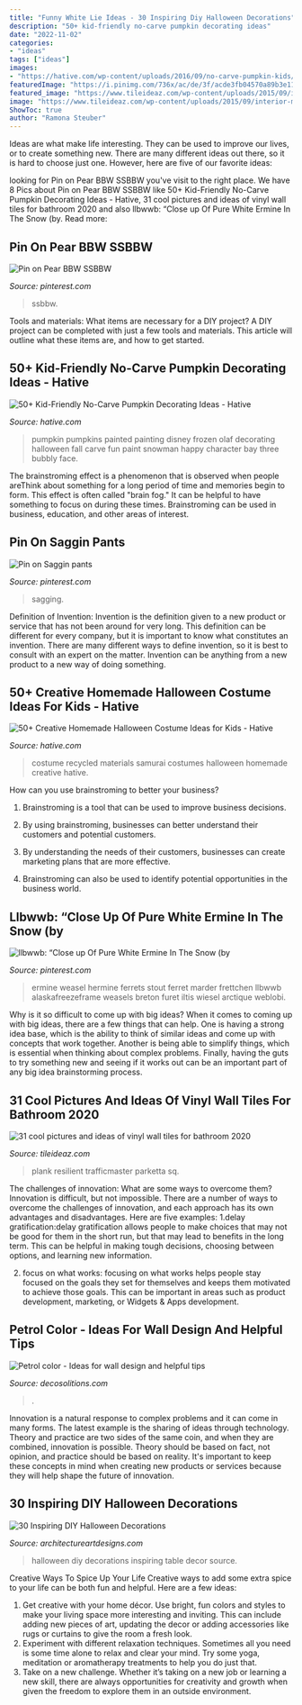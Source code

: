 ```yaml
---
title: "Funny White Lie Ideas - 30 Inspiring Diy Halloween Decorations"
description: "50+ kid-friendly no-carve pumpkin decorating ideas"
date: "2022-11-02"
categories:
- "ideas"
tags: ["ideas"]
images:
- "https://hative.com/wp-content/uploads/2016/09/no-carve-pumpkin-kids/40-no-carve-pumpkin-decorating.jpg"
featuredImage: "https://i.pinimg.com/736x/ac/de/3f/acde3fb04570a89b3e113ed57450dea3.jpg"
featured_image: "https://www.tileideaz.com/wp-content/uploads/2015/09/interior-modern-bathroom-design-with-rustic-style-and-large-bathtub-with-double-sinks-plus-white-painted-oak-cabinet-wall-built-in-with-false-brick-wall-and-white-vinyl-wood-flooring-planks.jpg"
image: "https://www.tileideaz.com/wp-content/uploads/2015/09/interior-modern-bathroom-design-with-rustic-style-and-large-bathtub-with-double-sinks-plus-white-painted-oak-cabinet-wall-built-in-with-false-brick-wall-and-white-vinyl-wood-flooring-planks.jpg"
ShowToc: true
author: "Ramona Steuber"
---
```



Ideas are what make life interesting. They can be used to improve our lives, or to create something new. There are many different ideas out there, so it is hard to choose just one. However, here are five of our favorite ideas: 

	

		
looking for Pin on Pear BBW SSBBW you've visit to the right place. We have 8 Pics about Pin on Pear BBW SSBBW like 50+ Kid-Friendly No-Carve Pumpkin Decorating Ideas - Hative, 31 cool pictures and ideas of vinyl wall tiles for bathroom 2020 and also llbwwb: “Close up Of Pure White Ermine In The Snow (by. Read more:
		
    
## Pin On Pear BBW SSBBW

<img loading=lazy src="https://i.pinimg.com/736x/ea/ba/54/eaba5450b883a909eaf1c7951c3607ee.jpg" onerror="this.onerror=null;this.src='https://tse4.mm.bing.net/th?id=OIP.CGekfpZSsUD2ri_qMAIPZQHaNJ&amp;pid=15.1';" alt="Pin on Pear BBW SSBBW">

_Source: pinterest.com_

>ssbbw. 

	

Tools and materials: What items are necessary for a DIY project?
A DIY project can be completed with just a few tools and materials. This article will outline what these items are, and how to get started.

    
## 50+ Kid-Friendly No-Carve Pumpkin Decorating Ideas - Hative

<img loading=lazy src="https://hative.com/wp-content/uploads/2016/09/no-carve-pumpkin-kids/40-no-carve-pumpkin-decorating.jpg" onerror="this.onerror=null;this.src='https://tse4.mm.bing.net/th?id=OIP.OGGvLxyfVaAKeh_J-YuK6gHaLG&amp;pid=15.1';" alt="50+ Kid-Friendly No-Carve Pumpkin Decorating Ideas - Hative">

_Source: hative.com_

>pumpkin pumpkins painted painting disney frozen olaf decorating halloween fall carve fun paint snowman happy character bay three bubbly face. 

	

The brainstroming effect is a phenomenon that is observed when people areThink about something for a long period of time and memories begin to form. This effect is often called "brain fog." It can be helpful to have something to focus on during these times. Brainstroming can be used in business, education, and other areas of interest.

    
## Pin On Saggin Pants

<img loading=lazy src="https://i.pinimg.com/736x/ac/de/3f/acde3fb04570a89b3e113ed57450dea3.jpg" onerror="this.onerror=null;this.src='https://tse3.mm.bing.net/th?id=OIP.-T6oTS_xFVVxtLzEg6xA6AHaLI&amp;pid=15.1';" alt="Pin on Saggin pants">

_Source: pinterest.com_

>sagging. 

	

Definition of Invention:
Invention is the definition given to a new product or service that has not been around for very long. This definition can be different for every company, but it is important to know what constitutes an invention. There are many different ways to define invention, so it is best to consult with an expert on the matter. Invention can be anything from a new product to a new way of doing something.

    
## 50+ Creative Homemade Halloween Costume Ideas For Kids - Hative

<img loading=lazy src="https://hative.com/wp-content/uploads/2014/03/costumes-for-kids/7-samurai-costume-recycled-materials.jpg" onerror="this.onerror=null;this.src='https://tse2.mm.bing.net/th?id=OIP.T9incGuH0nDaKpt7Wb_hHgHaJ4&amp;pid=15.1';" alt="50+ Creative Homemade Halloween Costume Ideas for Kids - Hative">

_Source: hative.com_

>costume recycled materials samurai costumes halloween homemade creative hative. 

	

How can you use brainstroming to better your business?
1. Brainstroming is a tool that can be used to improve business decisions.
2. By using brainstroming, businesses can better understand their customers and potential customers.

3. By understanding the needs of their customers, businesses can create marketing plans that are more effective.

4. Brainstroming can also be used to identify potential opportunities in the business world.

    
## Llbwwb: “Close Up Of Pure White Ermine In The Snow (by

<img loading=lazy src="https://i.pinimg.com/736x/6f/0b/38/6f0b38ff2ba92f5631d20e4a5408489f.jpg" onerror="this.onerror=null;this.src='https://tse3.mm.bing.net/th?id=OIP.HRjMJ15t7CleuCjMuNO95wHaLW&amp;pid=15.1';" alt="llbwwb: “Close up Of Pure White Ermine In The Snow (by">

_Source: pinterest.com_

>ermine weasel hermine ferrets stout ferret marder frettchen llbwwb alaskafreezeframe weasels breton furet iltis wiesel arctique weblobi. 

	

Why is it so difficult to come up with big ideas?
When it comes to coming up with big ideas, there are a few things that can help. One is having a strong idea base, which is the ability to think of similar ideas and come up with concepts that work together. Another is being able to simplify things, which is essential when thinking about complex problems. Finally, having the guts to try something new and seeing if it works out can be an important part of any big idea brainstorming process.

    
## 31 Cool Pictures And Ideas Of Vinyl Wall Tiles For Bathroom 2020

<img loading=lazy src="https://www.tileideaz.com/wp-content/uploads/2015/09/interior-modern-bathroom-design-with-rustic-style-and-large-bathtub-with-double-sinks-plus-white-painted-oak-cabinet-wall-built-in-with-false-brick-wall-and-white-vinyl-wood-flooring-planks.jpg" onerror="this.onerror=null;this.src='https://tse3.mm.bing.net/th?id=OIP.Y4jdTTJDD44cR9XkWt-YugHaHa&amp;pid=15.1';" alt="31 cool pictures and ideas of vinyl wall tiles for bathroom 2020">

_Source: tileideaz.com_

>plank resilient trafficmaster parketta sq. 

	

The challenges of innovation: What are some ways to overcome them?
Innovation is difficult, but not impossible. There are a number of ways to overcome the challenges of innovation, and each approach has its own advantages and disadvantages. Here are five examples:
1.delay gratification:delay gratification allows people to make choices that may not be good for them in the short run, but that may lead to benefits in the long term. This can be helpful in making tough decisions, choosing between options, and learning new information.

2. focus on what works: focusing on what works helps people stay focused on the goals they set for themselves and keeps them motivated to achieve those goals. This can be important in areas such as product development, marketing, or Widgets & Apps development.


    
## Petrol Color - Ideas For Wall Design And Helpful Tips

<img loading=lazy src="https://decosolitions.com/wp-content/uploads/2018/07/6a7bcb2661e4cc69ad58a5a6018425ba.jpeg" onerror="this.onerror=null;this.src='https://tse3.mm.bing.net/th?id=OIP.Y5UVix0Cn653BgkOcLOB7wHaLH&amp;pid=15.1';" alt="Petrol color - Ideas for wall design and helpful tips">

_Source: decosolitions.com_

>. 

	

Innovation is a natural response to complex problems and it can come in many forms. The latest example is the sharing of ideas through technology. Theory and practice are two sides of the same coin, and when they are combined, innovation is possible. Theory should be based on fact, not opinion, and practice should be based on reality. It's important to keep these concepts in mind when creating new products or services because they will help shape the future of innovation.

    
## 30 Inspiring DIY Halloween Decorations

<img loading=lazy src="https://www.architectureartdesigns.com/wp-content/uploads/2013/08/digsdigs._com_43-cool-halloween-table-decor-ideas_.jpg" onerror="this.onerror=null;this.src='https://tse4.mm.bing.net/th?id=OIP.APGkQknU9NK56bfaDbuGagHaJd&amp;pid=15.1';" alt="30 Inspiring DIY Halloween Decorations">

_Source: architectureartdesigns.com_

>halloween diy decorations inspiring table decor source. 

	

Creative Ways To Spice Up Your Life
Creative ways to add some extra spice to your life can be both fun and helpful. Here are a few ideas: 
1. Get creative with your home décor. Use bright, fun colors and styles to make your living space more interesting and inviting. This can include adding new pieces of art, updating the decor or adding accessories like rugs or curtains to give the room a fresh look. 
2. Experiment with different relaxation techniques. Sometimes all you need is some time alone to relax and clear your mind. Try some yoga, meditation or aromatherapy treatments to help you do just that. 
3. Take on a new challenge. Whether it’s taking on a new job or learning a new skill, there are always opportunities for creativity and growth when given the freedom to explore them in an outside environment. 

